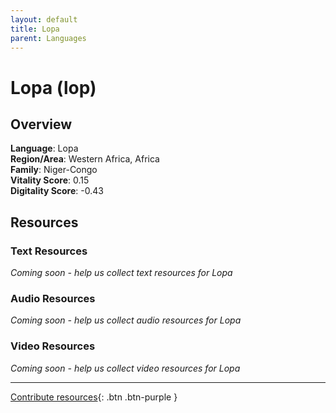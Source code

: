 ```yaml
---
layout: default
title: Lopa
parent: Languages
---
```


# Lopa (lop)

## Overview

**Language**: Lopa  
**Region/Area**: Western Africa, Africa  
**Family**: Niger-Congo  
**Vitality Score**: 0.15  
**Digitality Score**: -0.43  

## Resources

### Text Resources
*Coming soon - help us collect text resources for Lopa*

### Audio Resources
*Coming soon - help us collect audio resources for Lopa*

### Video Resources
*Coming soon - help us collect video resources for Lopa*

---

[Contribute resources](https://fairtrain.github.io/){: .btn .btn-purple }
